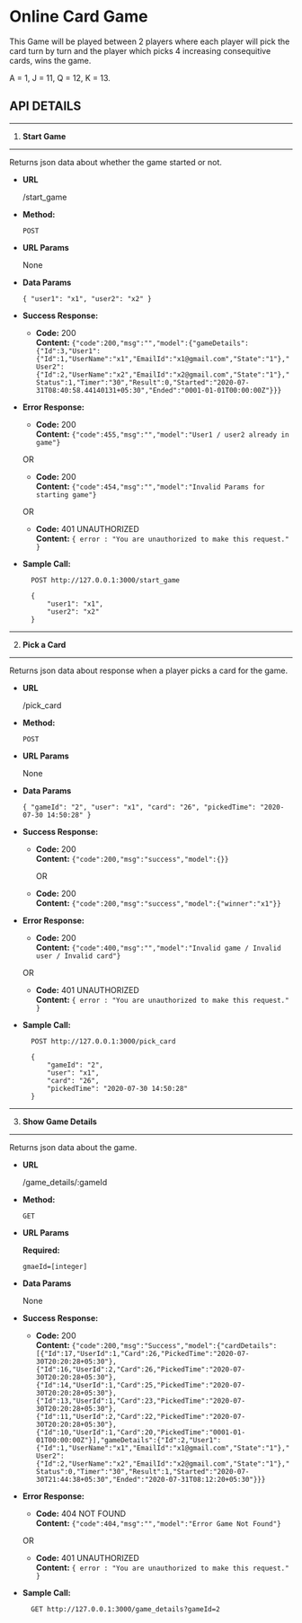 # Online Card Game
This Game will be played between 2 players where each player will pick the card turn by turn and the player which picks 4 increasing consequitive cards, wins the game.

A = 1, J = 11, Q = 12, K = 13.

## API DETAILS
---
1. **Start Game**
----
  Returns json data about whether the game started or not.

* **URL**

  /start_game

* **Method:**

  `POST`
  
*  **URL Params**

    None

* **Data Params**

    `{
        "user1": "x1",
        "user2": "x2"
    }`

* **Success Response:**

  * **Code:** 200 <br />
    **Content:** `{"code":200,"msg":"","model":{"gameDetails":{"Id":3,"User1":{"Id":1,"UserName":"x1","EmailId":"x1@gmail.com","State":"1"},"User2":{"Id":2,"UserName":"x2","EmailId":"x2@gmail.com","State":"1"},"Status":1,"Timer":"30","Result":0,"Started":"2020-07-31T08:40:58.44140131+05:30","Ended":"0001-01-01T00:00:00Z"}}}`
 
* **Error Response:**

  * **Code:** 200 <br />
    **Content:** `{"code":455,"msg":"","model":"User1 / user2 already in game"}`

  OR

    * **Code:** 200 <br />
    **Content:** `{"code":454,"msg":"","model":"Invalid Params for starting game"}`

  OR

  * **Code:** 401 UNAUTHORIZED <br />
    **Content:** `{ error : "You are unauthorized to make this request." }`

* **Sample Call:**

  ```http
    POST http://127.0.0.1:3000/start_game

    {
        "user1": "x1",
        "user2": "x2"
    }
  ```
----

2. **Pick a Card**
----
  Returns json data about response when a player picks a card for the game.

* **URL**

  /pick_card

* **Method:**

  `POST`
  
*  **URL Params**

    None

* **Data Params**

    `{
        "gameId": "2",
        "user": "x1",
        "card": "26",
        "pickedTime": "2020-07-30 14:50:28"
    }`

* **Success Response:**

  * **Code:** 200 <br />
    **Content:** `{"code":200,"msg":"success","model":{}}`

    OR

  * **Code:** 200 <br />
    **Content:** `{"code":200,"msg":"success","model":{"winner":"x1"}}`
 
* **Error Response:**

  * **Code:** 200 <br />
    **Content:** `{"code":400,"msg":"","model":"Invalid game / Invalid user / Invalid card"}`

  OR

  * **Code:** 401 UNAUTHORIZED <br />
    **Content:** `{ error : "You are unauthorized to make this request." }`

* **Sample Call:**

  ```http
    POST http://127.0.0.1:3000/pick_card

    {
        "gameId": "2",
        "user": "x1",
        "card": "26",
        "pickedTime": "2020-07-30 14:50:28"
    }
  ```

----
3. **Show Game Details**
----
  Returns json data about the game.

* **URL**

  /game_details/:gameId

* **Method:**

  `GET`
  
*  **URL Params**

   **Required:**
 
   `gmaeId=[integer]`

* **Data Params**

  None

* **Success Response:**

  * **Code:** 200 <br />
    **Content:** `{"code":200,"msg":"Success","model":{"cardDetails":[{"Id":17,"UserId":1,"Card":26,"PickedTime":"2020-07-30T20:20:28+05:30"},{"Id":16,"UserId":2,"Card":26,"PickedTime":"2020-07-30T20:20:28+05:30"},{"Id":14,"UserId":1,"Card":25,"PickedTime":"2020-07-30T20:20:28+05:30"},{"Id":13,"UserId":1,"Card":23,"PickedTime":"2020-07-30T20:20:28+05:30"},{"Id":11,"UserId":2,"Card":22,"PickedTime":"2020-07-30T20:20:28+05:30"},{"Id":10,"UserId":1,"Card":20,"PickedTime":"0001-01-01T00:00:00Z"}],"gameDetails":{"Id":2,"User1":{"Id":1,"UserName":"x1","EmailId":"x1@gmail.com","State":"1"},"User2":{"Id":2,"UserName":"x2","EmailId":"x2@gmail.com","State":"1"},"Status":0,"Timer":"30","Result":1,"Started":"2020-07-30T21:44:38+05:30","Ended":"2020-07-31T08:12:20+05:30"}}}`
 
* **Error Response:**

  * **Code:** 404 NOT FOUND <br />
    **Content:** `{"code":404,"msg":"","model":"Error Game Not Found"}`

  OR

  * **Code:** 401 UNAUTHORIZED <br />
    **Content:** `{ error : "You are unauthorized to make this request." }`

* **Sample Call:**

  ```http
    GET http://127.0.0.1:3000/game_details?gameId=2
  ```
